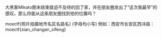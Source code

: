 大黑客Mikato期末结束就迫不及待的回了家，并在朋友圈发出了“这次我最早”的感叹。那么你能从这条朋友圈找到他的位置吗？

moectf{照片拍摄地市名区名路名} (字母均小写)
例如：西安市长安区西沣路：moectf{xian_changan_xifeng}